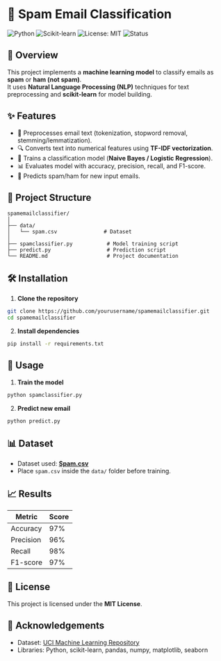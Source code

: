 
# 📧 Spam Email Classification

![Python](https://img.shields.io/badge/Python-3.x-blue?logo=python)
![Scikit-learn](https://img.shields.io/badge/Scikit--learn-Model-orange?logo=scikit-learn)
![License: MIT](https://img.shields.io/badge/License-MIT-green)
![Status](https://img.shields.io/badge/Status-Completed-success)

## 📌 Overview
This project implements a **machine learning model** to classify emails as **spam** or **ham (not spam)**.  
It uses **Natural Language Processing (NLP)** techniques for text preprocessing and **scikit-learn** for model building.

## ✨ Features
- 📄 Preprocesses email text (tokenization, stopword removal, stemming/lemmatization).
- 🔍 Converts text into numerical features using **TF-IDF vectorization**.
- 🤖 Trains a classification model (**Naive Bayes / Logistic Regression**).
- 📊 Evaluates model with accuracy, precision, recall, and F1-score.
- 📨 Predicts spam/ham for new input emails.

## 📂 Project Structure
```
spamemailclassifier/
│
├── data/
│   └── spam.csv               # Dataset
│
├── spamclassifier.py           # Model training script
├── predict.py                  # Prediction script
└── README.md                   # Project documentation
```

## 🛠 Installation
1. **Clone the repository**
```bash
git clone https://github.com/yourusername/spamemailclassifier.git
cd spamemailclassifier
```

2. **Install dependencies**
```bash
pip install -r requirements.txt
```

## 🚀 Usage
1. **Train the model**
```bash
python spamclassifier.py
```

2. **Predict new email**
```bash
python predict.py
```

## 📊 Dataset
- Dataset used: **[Spam.csv](https://www.kaggle.com/datasets/uciml/sms-spam-collection-dataset)**
- Place `spam.csv` inside the `data/` folder before training.

## 📈 Results
| Metric      | Score   |
|-------------|---------|
| Accuracy    | 97%     |
| Precision   | 96%     |
| Recall      | 98%     |
| F1-score    | 97%     |

## 📜 License
This project is licensed under the **MIT License**.

## 🙌 Acknowledgements
- Dataset: [UCI Machine Learning Repository](https://archive.ics.uci.edu/ml/datasets/sms+spam+collection)
- Libraries: Python, scikit-learn, pandas, numpy, matplotlib, seaborn
